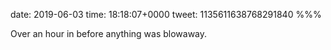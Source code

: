 date: 2019-06-03
time: 18:18:07+0000
tweet: 1135611638768291840
%%%

Over an hour in before anything was blowaway.
